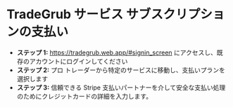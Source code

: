 # **TradeGrub サービス サブスクリプションの支払い**

- **ステップ 1:** https://tradegrub.web.app/#signin_screen にアクセスし、既存のアカウントにログインしてください
- **ステップ 2:** プロ トレーダーから特定のサービスに移動し、支払いプランを選択します
- **ステップ 3:** 信頼できる Stripe 支払いパートナーを介して安全な支払い処理のためにクレジットカードの詳細を入力します。

